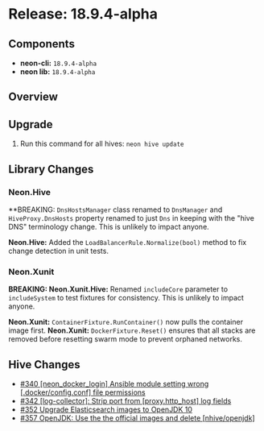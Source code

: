 # Release: 18.9.4-alpha

## Components

* **neon-cli:** `18.9.4-alpha`
* **neon lib:** `18.9.4-alpha`

## Overview


## Upgrade

1. Run this command for all hives: `neon hive update`

## Library Changes

### Neon.Hive

**BREAKING: `DnsHostsManager` class renamed to `DnsManager` and `HiveProxy.DnsHosts` property renamed to just `Dns` in keeping with the "hive DNS" terminology change.  This is unlikely to impact anyone.

**Neon.Hive:** Added the `LoadBalancerRule.Normalize(bool)` method to fix change detection in unit tests.

### Neon.Xunit

**BREAKING: Neon.Xunit.Hive:** Renamed `includeCore` parameter to `includeSystem` to test fixtures for consistency.  This is unlikely to impact anyone.

**Neon.Xunit:** `ContainerFixture.RunContainer()` now pulls the container image first.
**Neon.Xunit:** `DockerFixture.Reset()` ensures that all stacks are removed before resetting swarm mode to prevent orphaned networks.

## Hive Changes

* [#340 [neon_docker_login] Ansible module setting wrong [.docker/config.conf] file permissions](https://github.com/jefflill/NeonForge/issues/340)
* [#342 [log-collector]: Strip port from [proxy.http_host] log fields](https://github.com/jefflill/NeonForge/issues/342)
* [#352 Upgrade Elasticsearch images to OpenJDK 10](https://github.com/jefflill/NeonForge/issues/352)
* [#357 OpenJDK: Use the the official images and delete [nhive/openjdk]](https://github.com/jefflill/NeonForge/issues/357)
